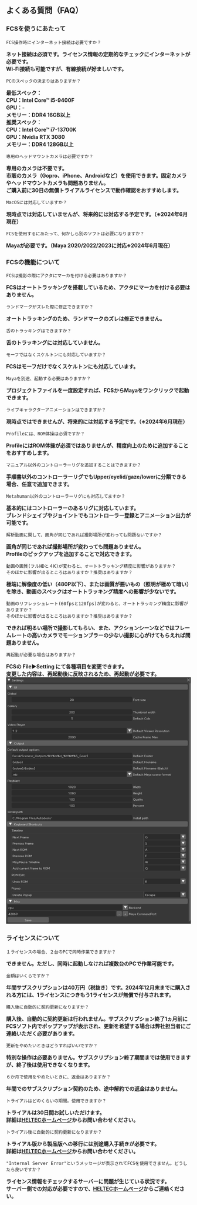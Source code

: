 ## よくある質問（FAQ）

### FCSを使うにあたって

```{admonition} Question 
FCS操作時にインターネット接続は必要ですか？  
```
**ネット接続は必須です。ライセンス情報の定期的なチェックにインターネットが必要です。  
Wi-Fi接続も可能ですが、有線接続が好ましいです。**
 
```{tip}
PCのスペックの決まりはありますか？  
```
**最低スペック：  
CPU：Intel Core™ i5-9400F  
GPU：-   
メモリー：DDR4 16GB以上  
推奨スペック：  
CPU：Intel Core™ i7-13700K  
GPU：Nvidia RTX 3080  
メモリー：DDR4 128GB以上**
 
```{tip}
専用のヘッドマウントカメラは必要ですか？  
```
**専用のカメラは不要です。  
市販のカメラ（Gopro、iPhone、Androidなど）を使用できます。固定カメラやヘッドマウントカメラも問題ありません。  
ご購入前に30日の無償トライアルライセンスで動作確認をおすすめします。**

```{tip}
MacOSには対応していますか？  
```
**現時点では対応していませんが、将来的には対応する予定です。（※2024年6月現在）**

```{tip}
FCSを使用するにあたって、何かしら別のソフトは必要になりますか？  
```
**Mayaが必要です。（Maya 2020/2022/2023に対応※2024年6月現在）**

### FCSの機能について

```{tip}
FCSは撮影の際にアクタにマーカを付ける必要はありますか？  
```
**FCSはオートトラッキングを搭載しているため、アクタにマーカを付ける必要はありません。**

```{tip}
ランドマークがズレた際に修正できますか？  
```
**オートトラッキングのため、ランドマークのズレは修正できません。**

```{tip}
舌のトラッキングはできますか？  
```
**舌のトラッキングには対応していません。**

```{tip}
モーフではなくスケルトンにも対応していますか？  
```
**FCSはモーフだけでなくスケルトンにも対応しています。**

```{tip}
Mayaを別途、起動する必要はありますか？  
```
**プロジェクトファイルを一度設定すれば、FCSからMayaをワンクリックで起動できます。**

```{tip}
ライブキャラクターアニメーションはできますか？  
```
**現時点ではできませんが、将来的には対応する予定です。（※2024年6月現在）**

```{tip}
Profileには、ROM体操は必須ですか？  
```
**ProfileにはROM体操が必須ではありませんが、精度向上のために追加することをおすすめします。**

```{tip}
マニュアル以外のコントローラーリグを追加することはできますか？  
```
**手順書以外のコントローラーリグでもUpper/eyelid/gaze/lowerに分類できる場合、任意で追加できます。**

```{tip}
Metahuman以外のコントローラーリグにも対応してますか？  
```
**基本的にはコントローラーのあるリグに対応しています。  
ブレンドシェイプやジョイントでもコントローラー登録とアニメーション出力が可能です。**

```{tip}
解析動画に関して、画角が同じであれば撮影場所が変わっても問題ないですか？  
```
**画角が同じであれば撮影場所が変わっても問題ありません。  
Profileのピックアップを追加することで対応できます。**
 
```{tip}
動画の画質(フルHDと４K)が変わると、オートトラッキング精度に影響がありますか？  
そのほかに影響が出るところはありますか？推奨はありますか？  
```
**極端に解像度の低い（480P以下）、または画質が悪いもの（照明が極めて暗い）を除き、動画のスペックはオートトラッキング精度への影響が少ないです。**
 
```{tip}
動画のリフレッシュレート(60fpsと120fps)が変わると、オートトラッキング精度に影響がありますか？  
そのほかに影響が出るところはありますか？推奨はありますか？  
```
**できれば明るい場所で撮影してもらい、また、アクションシーンなどではフレームレートの高いカメラでモーションブラーの少ない撮影に心がけてもらえれば問題ありません。**

```{tip}
再起動が必要な場合はありますか？
```
**FCSの File▶Setting にて各種項目を変更できます。  
変更した内容は、再起動後に反映されるため、再起動が必要です。**
![](images/Set001.png)

### ライセンスについて

```{tip}
１ライセンスの場合、２台のPCで同時作業できますか？  
```
**できません。ただし、同時に起動しなければ複数台のPCで作業可能です。**

```{tip}
金額はいくらですか？  
```
**年間サブスクリプションは40万円（税抜き）です。2024年12月末までに購入される方には、1ライセンスにつきもう1ライセンスが無償で付与されます。**

```{tip}
購入後に自動的に契約更新になりますか？  
```
**購入後、自動的に契約更新は行われません。サブスクリプション終了1ヵ月前にFCSソフト内でポップアップが表示され、更新を希望する場合は弊社担当者にご連絡いただく必要があります。**
 
```{tip}
更新をやめたいときはどうすればいいですか？  
```
**特別な操作は必要ありません。サブスクリプション終了期間までは使用できますが、終了後は使用できなくなります。**
 
```{tip}
６か月で使用をやめたいときに、返金はありますか？  
```
**年間でのサブスクリプション契約のため、途中解約での返金はありません。**

```{tip}
トライアルはどのくらいの期間。使用できますか？  
```
**トライアルは30日間お試しいただけます。  
詳細は[HELTECホームページ](https://sensing.heltec.co.jp/contact/)からお問い合わせください。**

```{tip}
トライアル後に自動的に契約更新になりますか？  
```
**トライアル版から製品版への移行には別途購入手続きが必要です。  
詳細は[HELTECホームページ](https://sensing.heltec.co.jp/contact/)からお問い合わせください。**

```{tip}
"Internal Server Error"というメッセージが表示されてFCSを使用できません。どうしたら良いですか？
```
**ライセンス情報をチェックするサーバーに問題が生じている状況です。  
サーバー側での対応が必要ですので、[HELTECホームページ](https://sensing.heltec.co.jp/contact/)からご連絡ください。**
